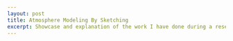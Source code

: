 ```yaml
---
layout: post
title: Atmosphere Modeling By Sketching
excerpt: Showcase and explanation of the work I have done during a research internship at LIRIS, France during my last year of Bachelor degree.
---
```

